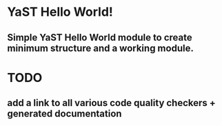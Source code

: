 # YaST Hello World!
## Simple YaST Hello World module to create minimum structure and a working module.

# TODO
## add a link to all various code quality checkers + generated documentation

